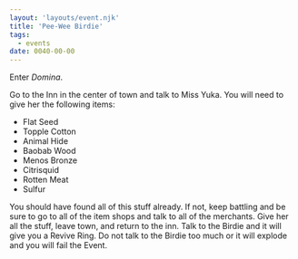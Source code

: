 ```yaml
---
layout: 'layouts/event.njk'
title: 'Pee-Wee Birdie'
tags:
  - events
date: 0040-00-00
---
```

Enter *Domina*.

Go to the Inn in the center of town and talk to Miss Yuka. You will need to give her the following items:

* Flat Seed
* Topple Cotton
* Animal Hide
* Baobab Wood
* Menos Bronze
* Citrisquid
* Rotten Meat
* Sulfur

You should have found all of this stuff already. If not, keep battling and be sure to go to all of the item shops and talk to all of the merchants. Give her all the stuff, leave town, and return to the inn. Talk to the Birdie and it will give you a Revive Ring. Do not talk to the Birdie too much or it will explode and you will fail the Event.